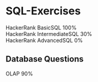 # SQL-Exercises
HackerRank BasicSQL 100% <br>
HackerRank IntermediateSQL 30% <br>
HackerRank AdvancedSQL 0% <br>

## Database Questions
OLAP 90%